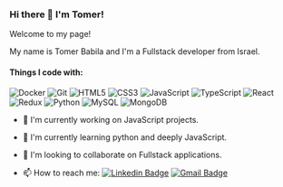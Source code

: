 ### Hi there 👋 I'm Tomer!

Welcome to my page!

My name is Tomer Babila and I'm a Fullstack developer from Israel.

#### Things I code with:

<img alt="Docker" src="https://img.shields.io/badge/docker%20-%230db7ed.svg?&style=for-the-badge&logo=docker&logoColor=white"/> <img alt="Git" src="https://img.shields.io/badge/git%20-%23F05033.svg?&style=for-the-badge&logo=git&logoColor=white"/> <img alt="HTML5" src="https://img.shields.io/badge/html5%20-%23E34F26.svg?&style=for-the-badge&logo=html5&logoColor=white"/> <img alt="CSS3" src="https://img.shields.io/badge/css3%20-%231572B6.svg?&style=for-the-badge&logo=css3&logoColor=white"/> <img alt="JavaScript" src="https://img.shields.io/badge/javascript%20-%23323330.svg?&style=for-the-badge&logo=javascript&logoColor=%23F7DF1E"/> <img alt="TypeScript" src="https://img.shields.io/badge/typescript%20-%23007ACC.svg?&style=for-the-badge&logo=typescript&logoColor=white"/> <img alt="React" src="https://img.shields.io/badge/react%20-%2320232a.svg?&style=for-the-badge&logo=react&logoColor=%2361DAFB"/> <img alt="Redux" src="https://img.shields.io/badge/redux%20-%23593d88.svg?&style=for-the-badge&logo=redux&logoColor=white"/> <img alt="Python" src="https://img.shields.io/badge/python%20-%2314354C.svg?&style=for-the-badge&logo=python&logoColor=white"/> <img alt="MySQL" src="https://img.shields.io/badge/mysql-%2300f.svg?&style=for-the-badge&logo=mysql&logoColor=white"/> <img alt="MongoDB" src ="https://img.shields.io/badge/MongoDB-%234ea94b.svg?&style=for-the-badge&logo=mongodb&logoColor=white"/>

- 🔭 I'm currently working on JavaScript projects.
- 🌱 I'm currently learning python and deeply JavaScript.
- 👯 I'm looking to collaborate on Fullstack applications.

- 📫 How to reach me: [![Linkedin Badge](https://img.shields.io/badge/-midhruvjaink-blue?style=flat-square&logo=Linkedin&logoColor=white&link=https://www.linkedin.com/in/tomer-babila/)](https://www.linkedin.com/in/tomer-babila/)
[![Gmail Badge](https://img.shields.io/badge/-tomer.babila@gmail.com-c14438?style=flat-square&logo=Gmail&logoColor=white&link=mailto:tomer.babila@gmail.com)](mailto:tomer.babila@gmail.com)
